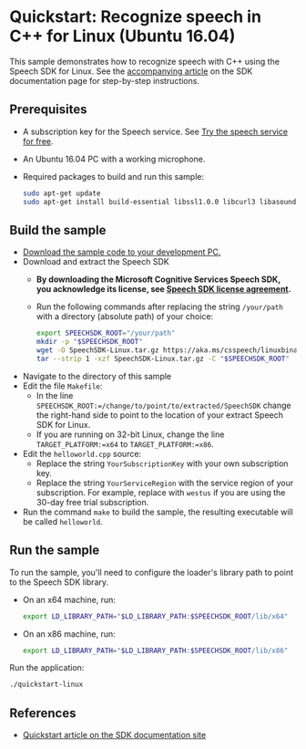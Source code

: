 # Quickstart: Recognize speech in C++ for Linux (Ubuntu 16.04)

This sample demonstrates how to recognize speech with C++ using the Speech SDK for Linux.
See the [accompanying article](https://docs.microsoft.com/azure/cognitive-services/speech-service/quickstart-cpp-linux) on the SDK documentation page for step-by-step instructions.

## Prerequisites

* A subscription key for the Speech service. See [Try the speech service for free](https://docs.microsoft.com/azure/cognitive-services/speech-service/get-started).
* An Ubuntu 16.04 PC with a working microphone.
* Required packages to build and run this sample:

  ```sh
  sudo apt-get update
  sudo apt-get install build-essential libssl1.0.0 libcurl3 libasound2 wget
  ```

## Build the sample

* [Download the sample code to your development PC.](../../README.md#get-the-samples)
* Download and extract the Speech SDK
  * **By downloading the Microsoft Cognitive Services Speech SDK, you acknowledge its license, see [Speech SDK license agreement](https://docs.microsoft.com/azure/cognitive-services/speech-service/license).**
  * Run the following commands after replacing the string `/your/path` with a directory (absolute path) of your choice:

    ```sh
    export SPEECHSDK_ROOT="/your/path"
    mkdir -p "$SPEECHSDK_ROOT"
    wget -O SpeechSDK-Linux.tar.gz https://aka.ms/csspeech/linuxbinary
    tar --strip 1 -xzf SpeechSDK-Linux.tar.gz -C "$SPEECHSDK_ROOT"
    ```
* Navigate to the directory of this sample
* Edit the file `Makefile`:
  * In the line `SPEECHSDK_ROOT:=/change/to/point/to/extracted/SpeechSDK` change the right-hand side to point to the location of your extract Speech SDK for Linux.
  * If you are running on 32-bit Linux, change the line `TARGET_PLATFORM:=x64` to `TARGET_PLATFORM:=x86`.
* Edit the `helloworld.cpp` source:
  * Replace the string `YourSubscriptionKey` with your own subscription key.
  * Replace the string `YourServiceRegion` with the service region of your subscription.
    For example, replace with `westus` if you are using the 30-day free trial subscription.
* Run the command `make` to build the sample, the resulting executable will be called `helloworld`.

## Run the sample

To run the sample, you'll need to configure the loader's library path to point to the Speech SDK library.

* On an x64 machine, run:

  ```sh
  export LD_LIBRARY_PATH="$LD_LIBRARY_PATH:$SPEECHSDK_ROOT/lib/x64"
  ```

* On an x86 machine, run:

  ```sh
  export LD_LIBRARY_PATH="$LD_LIBRARY_PATH:$SPEECHSDK_ROOT/lib/x86"
  ```

Run the application:

```sh
./quickstart-linux
```

## References

* [Quickstart article on the SDK documentation site](https://docs.microsoft.com/azure/cognitive-services/speech-service/quickstart-cpp-linux)
